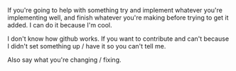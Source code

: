 If you're going to help with something try and implement whatever you're implementing well, and finish whatever you're making before trying to get it added. I can do it because I'm cool.

I don't know how github works. If you want to contribute and can't because I didn't set something up / have it so you can't tell me. 

Also say what you're changing / fixing.
